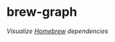 # brew-graph

*Visualize [Homebrew][] dependencies*

<!-- Named Links -->
[Homebrew]: http://brew.sh
